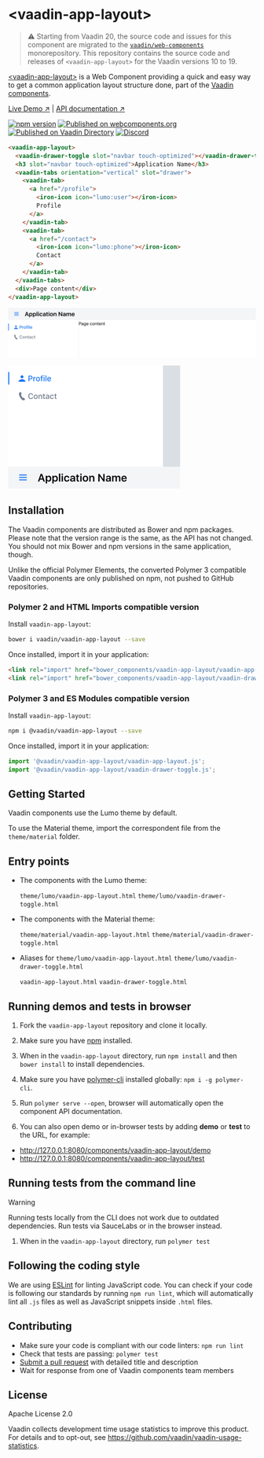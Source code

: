# &lt;vaadin-app-layout&gt;

> ⚠️ Starting from Vaadin 20, the source code and issues for this component are migrated to the [`vaadin/web-components`](https://github.com/vaadin/web-components/tree/master/packages/vaadin-app-layout) monorepository.
> This repository contains the source code and releases of `<vaadin-app-layout>` for the Vaadin versions 10 to 19.

[&lt;vaadin-app-layout&gt;](https://vaadin.com/components/vaadin-app-layout) is a Web Component providing a quick and easy way to get a common application layout structure done, part of the [Vaadin components](https://vaadin.com/components).

[Live Demo ↗](https://vaadin.com/components/vaadin-app-layout/html-examples)
|
[API documentation ↗](https://vaadin.com/components/vaadin-app-layout/html-api)

[![npm version](https://badgen.net/npm/v/@vaadin/vaadin-app-layout)](https://www.npmjs.com/package/@vaadin/vaadin-app-layout)
[![Published on webcomponents.org](https://img.shields.io/badge/webcomponents.org-published-blue.svg)](https://www.webcomponents.org/element/vaadin/vaadin-app-layout)
[![Published on Vaadin Directory](https://img.shields.io/badge/Vaadin%20Directory-published-00b4f0.svg)](https://vaadin.com/directory/component/vaadinvaadin-app-layout)
[![Discord](https://discordapp.com/api/guilds/732335336448852018/widget.png)](https://vaad.in/chat)

```html
<vaadin-app-layout>
  <vaadin-drawer-toggle slot="navbar touch-optimized"></vaadin-drawer-toggle>
  <h3 slot="navbar touch-optimized">Application Name</h3>
  <vaadin-tabs orientation="vertical" slot="drawer">
    <vaadin-tab>
      <a href="/profile">
        <iron-icon icon="lumo:user"></iron-icon>
        Profile
      </a>
    </vaadin-tab>
    <vaadin-tab>
      <a href="/contact">
        <iron-icon icon="lumo:phone"></iron-icon>
        Contact
      </a>
    </vaadin-tab>
  </vaadin-tabs>
  <div>Page content</div>
</vaadin-app-layout>
```

[<img src="https://raw.githubusercontent.com/vaadin/vaadin-app-layout/master/screenshot.png" width="900" alt="Screenshot of vaadin-app-layout">](https://vaadin.com/components/vaadin-app-layout)

[<img src="https://raw.githubusercontent.com/vaadin/vaadin-app-layout/master/screenshot-mobile.png" width="350" alt="Screenshot of vaadin-app-layout on mobile">](https://vaadin.com/components/vaadin-app-layout)


## Installation

The Vaadin components are distributed as Bower and npm packages.
Please note that the version range is the same, as the API has not changed.
You should not mix Bower and npm versions in the same application, though.

Unlike the official Polymer Elements, the converted Polymer 3 compatible Vaadin components
are only published on npm, not pushed to GitHub repositories.

### Polymer 2 and HTML Imports compatible version

Install `vaadin-app-layout`:

```sh
bower i vaadin/vaadin-app-layout --save
```

Once installed, import it in your application:

```html
<link rel="import" href="bower_components/vaadin-app-layout/vaadin-app-layout.html">
<link rel="import" href="bower_components/vaadin-app-layout/vaadin-drawer.toggle.html">
```
### Polymer 3 and ES Modules compatible version


Install `vaadin-app-layout`:

```sh
npm i @vaadin/vaadin-app-layout --save
```

Once installed, import it in your application:

```js
import '@vaadin/vaadin-app-layout/vaadin-app-layout.js';
import '@vaadin/vaadin-app-layout/vaadin-drawer-toggle.js';
```

## Getting Started

Vaadin components use the Lumo theme by default.

To use the Material theme, import the correspondent file from the `theme/material` folder.

## Entry points

- The components with the Lumo theme:

  `theme/lumo/vaadin-app-layout.html`
  `theme/lumo/vaadin-drawer-toggle.html`

- The components with the Material theme:

  `theme/material/vaadin-app-layout.html`
  `theme/material/vaadin-drawer-toggle.html`

- Aliases for `theme/lumo/vaadin-app-layout.html` `theme/lumo/vaadin-drawer-toggle.html`

  `vaadin-app-layout.html`
  `vaadin-drawer-toggle.html`


## Running demos and tests in browser

1. Fork the `vaadin-app-layout` repository and clone it locally.

1. Make sure you have [npm](https://www.npmjs.com/) installed.

1. When in the `vaadin-app-layout` directory, run `npm install` and then `bower install` to install dependencies.

1. Make sure you have [polymer-cli](https://www.npmjs.com/package/polymer-cli) installed globally: `npm i -g polymer-cli`.

1. Run `polymer serve --open`, browser will automatically open the component API documentation.

1. You can also open demo or in-browser tests by adding **demo** or **test** to the URL, for example:

  - http://127.0.0.1:8080/components/vaadin-app-layout/demo
  - http://127.0.0.1:8080/components/vaadin-app-layout/test


## Running tests from the command line

> [!WARNING]
> Running tests locally from the CLI does not work due to outdated dependencies. Run tests via SauceLabs or in the browser instead.

1. When in the `vaadin-app-layout` directory, run `polymer test`


## Following the coding style

We are using [ESLint](http://eslint.org/) for linting JavaScript code. You can check if your code is following our standards by running `npm run lint`, which will automatically lint all `.js` files as well as JavaScript snippets inside `.html` files.


## Contributing

  - Make sure your code is compliant with our code linters: `npm run lint`
  - Check that tests are passing: `polymer test`
  - [Submit a pull request](https://www.digitalocean.com/community/tutorials/how-to-create-a-pull-request-on-github) with detailed title and description
  - Wait for response from one of Vaadin components team members


## License

Apache License 2.0

Vaadin collects development time usage statistics to improve this product. For details and to opt-out, see https://github.com/vaadin/vaadin-usage-statistics.
